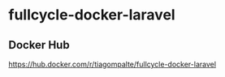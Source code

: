 # fullcycle-docker-laravel

## Docker Hub

https://hub.docker.com/r/tiagompalte/fullcycle-docker-laravel
